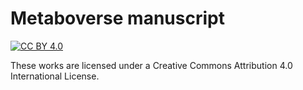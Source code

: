 # Metaboverse manuscript 

[![CC BY 4.0][cc-by-shield]][cc-by]

These works are licensed under a Creative Commons Attribution 4.0 International License.

[cc-by]: http://creativecommons.org/licenses/by/4.0/
[cc-by-image]: https://i.creativecommons.org/l/by/4.0/88x31.png
[cc-by-shield]: https://img.shields.io/badge/License-CC%20BY%204.0-lightgrey.svg
